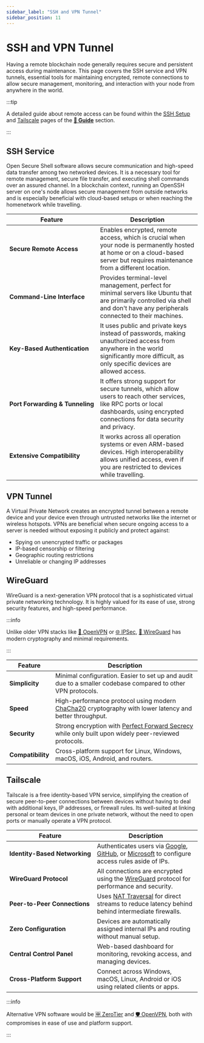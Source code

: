 ```yaml
---
sidebar_label: "SSH and VPN Tunnel"
sidebar_position: 11
---
```


# SSH and VPN Tunnel

Having a remote blockchain node generally requires secure and persistent access during maintenance. This page covers the SSH service and VPN tunnels, essential tools for maintaining encrypted, remote connections to allow secure management, monitoring, and interaction with your node from anywhere in the world.

:::tip

A detailed guide about remote access can be found within the [SSH Setup](/docs/guides/ssh-setup/initialization.md) and [Tailscale](/docs/guides/external-access/tailscale.md) pages of the [**📖 Guide**](/docs/guides/validator-setup/precautions.md) section.

:::

## SSH Service

Open Secure Shell software allows secure communication and high-speed data transfer among two networked devices. It is a necessary tool for remote management, secure file transfer, and executing shell commands over an assured channel. In a blockchain context, running an OpenSSH server on one's node allows secure management from outside networks and is especially beneficial with cloud-based setups or when reaching the homenetwork while travelling.

| Feature                                        | Description                                                                                                                                                                            |
| ---------------------------------------------- | -------------------------------------------------------------------------------------------------------------------------------------------------------------------------------------- |
| <nobr> **Secure Remote Access** </nobr>        | Enables encrypted, remote access, which is crucial when your node is permanently hosted at home or on a cloud-based server but requires maintenance from a different location.         |
| <nobr> **Command-Line Interface** </nobr>      | Provides terminal-level management, perfect for minimal servers like Ubuntu that are primarily controlled via shell and don't have any peripherals connected to their machines.        |
| <nobr> **Key-Based Authentication** </nobr>    | It uses public and private keys instead of passwords, making unauthorized access from anywhere in the world significantly more difficult, as only specific devices are allowed access. |
| <nobr> **Port Forwarding & Tunneling** </nobr> | It offers strong support for secure tunnels, which allow users to reach other services, like RPC ports or local dashboards, using encrypted connections for data security and privacy. |
| <nobr> **Extensive Compatibility** </nobr>     | It works across all operation systems or even ARM-based devices. High interoperability allows unified access, even if you are restricted to devices while travelling.                  |

## VPN Tunnel

A Virtual Private Network creates an encrypted tunnel between a remote device and your device even through untrusted networks like the internet or wireless hotspots. VPNs are beneficial when secure ongoing access to a server is needed without exposing it publicly and protect against:

- Spying on unencrypted traffic or packages
- IP-based censorship or filtering
- Geographic routing restrictions
- Unreliable or changing IP addresses

## WireGuard

WireGuard is a next-generation VPN protocol that is a sophisticated virtual private networking technology. It is highly valued for its ease of use, strong security features, and high-speed performance.

:::info

Unlike older VPN stacks like [🍊 OpenVPN](https://github.com/OpenVPN/openvpn) or [🌐 IPSec](https://github.com/hwdsl2/setup-ipsec-vpn), [🐉 WireGuard](https://github.com/WireGuard/wireguard-linux) has modern cryptography and minimal requirements.

:::

| Feature                          | Description                                                                                                                                               |
| -------------------------------- | --------------------------------------------------------------------------------------------------------------------------------------------------------- |
| <nobr> **Simplicity** </nobr>    | Minimal configuration. Easier to set up and audit due to a smaller codebase compared to other VPN protocols.                                              |
| <nobr> **Speed** </nobr>         | High-performance protocol using modern [ChaCha20](https://en.wikipedia.org/wiki/ChaCha20-Poly1305) cryptography with lower latency and better throughput. |
| <nobr> **Security** </nobr>      | Strong encryption with [Perfect Forward Secrecy](https://en.wikipedia.org/wiki/Forward_secrecy) while only built upon widely peer-reviewed protocols.     |
| <nobr> **Compatibility** </nobr> | Cross-platform support for Linux, Windows, macOS, iOS, Android, and routers.                                                                              |

## Tailscale

Tailscale is a free identity-based VPN service, simplifying the creation of secure peer-to-peer connections between devices without having to deal with additional keys, IP addresses, or firewall rules. Its well-suited at linking personal or team devices in one private network, without the need to open ports or manually operate a VPN protocol.

| Feature                                      | Description                                                                                                                                                                      |
| -------------------------------------------- | -------------------------------------------------------------------------------------------------------------------------------------------------------------------------------- |
| <nobr> **Identity-Based Networking** </nobr> | Authenticates users via [Google](https://www.google.com/), [GitHub](https://www.github.com/), or [Microsoft](https://www.microsoft.com/) to configure access rules aside of IPs. |
| <nobr> **WireGuard Protocol** </nobr>        | All connections are encrypted using the [WireGuard](https://github.com/WireGuard/wireguard-linux) protocol for performance and security.                                         |
| <nobr> **Peer-to-Peer Connections** </nobr>  | Uses [NAT Traversal](https://en.wikipedia.org/wiki/NAT_traversal) for direct streams to reduce latency behind behind intermediate firewalls.                                     |
| <nobr> **Zero Configuration** </nobr>        | Devices are automatically assigned internal IPs and routing without manual setup.                                                                                                |
| <nobr> **Central Control Panel** </nobr>     | Web-based dashboard for monitoring, revoking access, and managing devices.                                                                                                       |
| <nobr> **Cross-Platform Support** </nobr>    | Connect across Windows, macOS, Linux, Android or iOS using related clients or apps.                                                                                              |

:::info

Alternative VPN software would be [🈸 ZeroTier](https://www.zerotier.com) and [🛡️ OpenVPN](https://openvpn.net/community/), both with compromises in ease of use and platform support.

:::
